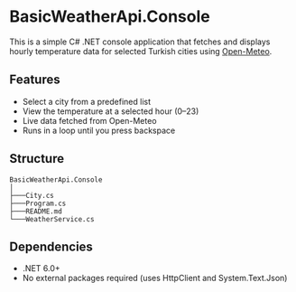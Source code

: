 # BasicWeatherApi.Console

This is a simple C# .NET console application that fetches and displays hourly temperature data for selected Turkish cities using [Open-Meteo](https://open-meteo.com/).

## Features
- Select a city from a predefined list
- View the temperature at a selected hour (0–23)
- Live data fetched from Open-Meteo
- Runs in a loop until you press backspace

## Structure
```
BasicWeatherApi.Console
│   
├───City.cs
├───Program.cs
├───README.md
└───WeatherService.cs
```

## Dependencies
- .NET 6.0+
- No external packages required (uses HttpClient and System.Text.Json)
